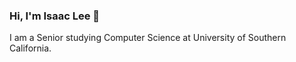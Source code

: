 ### Hi, I'm Isaac Lee 👋
I am a Senior studying Computer Science at University of Southern California.


